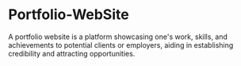 # Portfolio-WebSite
 A portfolio website is a platform showcasing one's work, skills, and achievements to potential clients or employers, aiding in establishing credibility and attracting opportunities.
